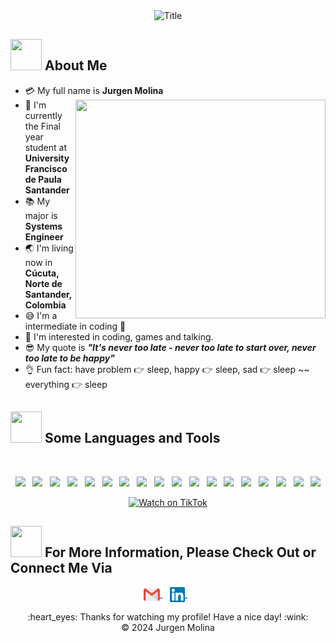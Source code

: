 <div align="center">
  <img src="https://media.giphy.com/media/v1.Y2lkPTc5MGI3NjExaWF5MTcyNzJpa2VpempvazRnbHc5dzZuOHRhcmZqbHQwNWF6bW1ldSZlcD12MV9pbnRlcm5hbF9naWZfYnlfaWQmY3Q9Zw/LtVmxCRHQu33a/giphy.gif" alt="Title"></img>
</div>

## <img src="https://raw.githubusercontent.com/nixin72/nixin72/master/wave.gif" width="50px" height="50px"></img> About Me

- :credit_card: My full name is **Jurgen Molina** <img src="https://media.giphy.com/media/v1.Y2lkPTc5MGI3NjExcDFxa3ZiNGJndGl5M25yN3FnaG5xdDBvamx1aXdpNDRpM2lobTRzbiZlcD12MV9pbnRlcm5hbF9naWZfYnlfaWQmY3Q9Zw/8hmCdMaXUewzcroADq/giphy.gif" width="400" height="350" align="right"/>
- :school: I'm currently the Final year student at **University Francisco de Paula Santander**
- :books: My major is **Systems Engineer**
- :earth_asia: I'm living now in **Cúcuta, Norte de Santander, Colombia**
- :sweat_smile: I'm a intermediate in coding :penguin:
- :monocle_face: I'm interested in coding, games and talking.
- :sunglasses: My quote is **_"It's never too late - never too late to start over, never too late to be happy"_**
- :ok_hand: Fun fact: have problem :point_right: sleep, happy :point_right: sleep, sad :point_right: sleep ~~ everything :point_right: sleep

## <img src="https://media2.giphy.com/media/QssGEmpkyEOhBCb7e1/giphy.gif?cid=ecf05e47a0n3gi1bfqntqmob8g9aid1oyj2wr3ds3mg700bl&rid=giphy.gif" width="50px" height="50px"> Some Languages and Tools

<br>

<p align="center">
  <img src="https://img.shields.io/badge/Spring%20Boot-6DB33F?style=for-the-badge&logo=spring-boot&logoColor=white" height="25"/>
  &nbsp;
  <img src="https://img.shields.io/badge/Java-ED8B00?style=for-the-badge&logo=java&logoColor=white" height="25"/>
  &nbsp;
  <img src="https://img.shields.io/badge/HTML5-E34F26?style=for-the-badge&logo=html5&logoColor=white" height="25"/>
  &nbsp;
  <img src="https://img.shields.io/badge/CSS3-1572B6?style=for-the-badge&logo=css3&logoColor=white" height="25"/>
  &nbsp;
  <img src="https://img.shields.io/badge/JavaScript-F7DF1E?style=for-the-badge&logo=javascript&logoColor=black" height="25"/>
  &nbsp;
  <img src="https://img.shields.io/badge/PostgreSQL-336791?style=for-the-badge&logo=postgresql&logoColor=white" height="25"/>
  &nbsp;
  <img src="https://img.shields.io/badge/MySQL-00000F?style=for-the-badge&logo=mysql&logoColor=white" height="25"/>
  &nbsp;
  <img src="https://img.shields.io/badge/Microservices-FF6F00?style=for-the-badge&logo=microgenetics&logoColor=white" height="25"/>
  &nbsp;
  <img src="https://img.shields.io/badge/JWT-000000?style=for-the-badge&logo=JSON%20web%20tokens&logoColor=white" height="25"/>
  &nbsp;
  <img src="https://img.shields.io/badge/Angular-DD0031?style=for-the-badge&logo=angular&logoColor=white" height="25"/>
  &nbsp;
  <img src="https://img.shields.io/badge/React-61DAFB?style=for-the-badge&logo=react&logoColor=black" height="25"/>
  &nbsp;
  <img src="https://img.shields.io/badge/Bootstrap-7952B3?style=for-the-badge&logo=bootstrap&logoColor=white" height="25"/>
  &nbsp;
  <img src="https://img.shields.io/badge/Docker-2496ED?style=for-the-badge&logo=docker&logoColor=white" height="25"/>
  &nbsp;
  <img src="https://img.shields.io/badge/AWS%20S3-569A31?style=for-the-badge&logo=amazon-s3&logoColor=white" height="25"/>
  &nbsp;
  <img src="https://img.shields.io/badge/Postman-FF6C37?style=for-the-badge&logo=postman&logoColor=white" height="25"/>
  &nbsp;
  <img src="https://img.shields.io/badge/Jira-0052CC?style=for-the-badge&logo=jira&logoColor=white" height="25"/>
  &nbsp;
  <img src="https://img.shields.io/badge/VS%20Code-0078D4?style=for-the-badge&logo=visual-studio-code&logoColor=white" height="25"/>
  &nbsp;
  <img src="https://img.shields.io/badge/IntelliJ%20IDEA-000000?style=for-the-badge&logo=intellij-idea&logoColor=white" height="25"/>
</p>

<p align="center">
  <a href="https://www.tiktok.com/@jazminbesp/video/7104792940031134982?is_from_webapp=1&sender_device=pc&web_id=7363486596824106502">
    <img src="https://www.vectorlogo.zone/logos/tiktok/tiktok-ar21.svg" alt="Watch on TikTok" height="100"/>
  </a>
</p>


## <img src='https://raw.githubusercontent.com/ShahriarShafin/ShahriarShafin/main/Assets/handshake.gif' width="50px" height="50px"> For More Information, Please Check Out or Connect Me Via

<p align="center">
  <a href="jurgenhumbertomoba@ufps.edu.co" >
    <img align="center" alt="jurgenmolina | Gmail" width="26px" src="https://github.com/SatYu26/SatYu26/blob/master/Assets/Gmail.svg" />
  </a> &nbsp;&nbsp;
  
  <a href="https://www.linkedin.com/in/jurgenmolina/" target="_blank">
    <img align="center" alt="jurgenmolina | Linkedin" width="24px" src="https://github.com/SatYu26/SatYu26/blob/master/Assets/Linkedin.svg" />
  </a> &nbsp;&nbsp;
  
<p>

<div align="center">
  :heart_eyes: Thanks for watching my profile! Have a nice day! :wink: <br/>
  &copy; 2024 Jurgen Molina
</div>

